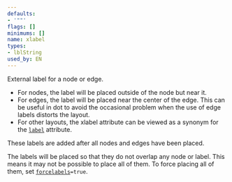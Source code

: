 ```yaml
---
defaults:
- '""'
flags: []
minimums: []
name: xlabel
types:
- lblString
used_by: EN
---
```

External label for a node or edge.

* For nodes, the label will be placed outside of the node but near it.
* For edges, the label will be placed near the center of the edge. This can be
useful in dot to avoid the occasional problem when the use of edge labels
distorts the layout.
* For other layouts, the
xlabel attribute can be viewed as a synonym for the [`label`](#d:label)
attribute.

These labels are added after all nodes and edges have been placed.

The labels will be placed so that they do not overlap any node or label. This
means it may not be possible to place all of them. To force placing all of
them, set [`forcelabels`](#d:forcelabels)`=true`.

